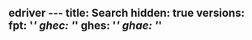 edriver ---
title: Search
hidden: true
versions:
  fpt: '*'
  ghec: '*'
  ghes: '*'
  ghae: '*'
---

